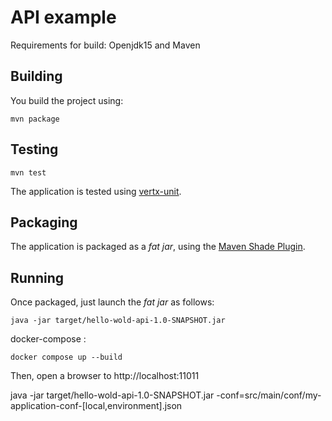 #  API example

Requirements for build:
Openjdk15 and Maven



## Building

You build the project using:
```
mvn package
```

## Testing
```
mvn test
```

The application is tested using [vertx-unit](http://vertx.io/docs/vertx-unit/java/).

## Packaging

The application is packaged as a _fat jar_, using the 
[Maven Shade Plugin](https://maven.apache.org/plugins/maven-shade-plugin/).

## Running

Once packaged, just launch the _fat jar_ as follows:

```
java -jar target/hello-wold-api-1.0-SNAPSHOT.jar
```
docker-compose :
```
docker compose up --build
```

Then, open a browser to http://localhost:11011




java -jar    target/hello-wold-api-1.0-SNAPSHOT.jar  -conf=src/main/conf/my-application-conf-[local,environment].json 
